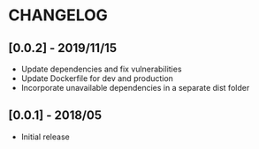 # CHANGELOG

## [0.0.2] - 2019/11/15
* Update dependencies and fix vulnerabilities
* Update Dockerfile for dev and production
* Incorporate unavailable dependencies in a separate dist folder

## [0.0.1] - 2018/05
* Initial release
